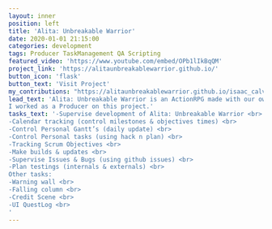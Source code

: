```yaml
---
layout: inner
position: left
title: 'Alita: Unbreakable Warrior'
date: 2020-01-01 21:15:00
categories: development
tags: Producer TaskManagement QA Scripting
featured_video: 'https://www.youtube.com/embed/OPb1lIkBqQM'
project_link: 'https://alitaunbreakablewarrior.github.io/'
button_icon: 'flask'
button_text: 'Visit Project'
my_contributions: "https://alitaunbreakablewarrior.github.io/isaac_calvis.html"
lead_text: 'Alita: Unbreakable Warrior is an ActionRPG made with our own GameEngine (JellyBit Engine).
I worked as a Producer on this project.'
tasks_text: '-Supervise development of Alita: Unbreakable Warrior <br>
-Calendar tracking (control milestones & objectives times) <br>
-Control Personal Gantt’s (daily update) <br>
-Control Personal tasks (using hack n plan) <br>
-Tracking Scrum Objectives <br>
-Make builds & updates <br>
-Supervise Issues & Bugs (using github issues) <br>
-Plan testings (internals & externals) <br>
Other tasks:
-Warning wall <br>
-Falling column <br>
-Credit Scene <br>
-UI QuestLog <br>
'
---
```

